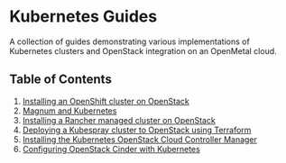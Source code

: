 # Kubernetes Guides

A collection of guides demonstrating various implementations of Kubernetes
clusters and OpenStack integration on an OpenMetal cloud.

## Table of Contents

1. [Installing an OpenShift cluster on OpenStack](okd.md)
1. [Magnum and Kubernetes](magnum-and-kubernetes.md)
1. [Installing a Rancher managed cluster on OpenStack](rancher.md)
1. [Deploying a Kubespray cluster to OpenStack using Terraform](kubespray.md)
1. [Installing the Kubernetes OpenStack Cloud Controller Manager](openstack-cloud-controller-manager.md)
1. [Configuring OpenStack Cinder with Kubernetes](cinder.md)

